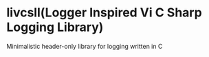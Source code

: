 # livcsll(Logger Inspired Vi C Sharp Logging Library)
Minimalistic header-only library for logging written in C
